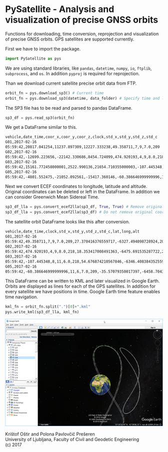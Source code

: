 # PySatellite - Analysis and visualization of precise GNSS orbits

Functions for downloading, time conversion, reprojection and visualization of precise GNSS orbits. GPS satellites are supported currently.

First we have to import the package.
```python
import PySatellite as pys
```

We are using standard libraries, like `pandas`, `datetime`, `numpy`, `io`, `ftplib`, `subprocess`, and `os`. In addition `pyproj` is required for reprojection.

Than we download current satellite precise orbit data from FTP.
```python
orbit_fn = pys.download_sp3() # Current time
orbit_fn = pys.download_sp3(datetime, data_folder) # Specify time and location
```

The SP3 file has to be read and parsed to pandas DataFrame.
```python
sp3_df = pys.read_sp3(orbit_fn)
```

We get a DataFrame similar to this.
```
vehicle,date_time,coor_x,coor_y,coor_z,clock,std_x,std_y,std_z,std_c
G01,2017-02-16 05:59:42,20817.041254,11237.897309,12227.333238,49.358711,7,9,7.0,209
G02,2017-02-16 05:59:42,-12699.223656,-22142.330686,8454.724099,474.920193,4,9,8.0,218
G03,2017-02-16 05:59:42,15161.772458000001,2522.990136,21654.710355000003,-107.445348,8,11,6.0,218
G05,2017-02-16 05:59:42,-4801.552475,-21052.092561,-15417.360146,-60.386646999999996,11,6,7.0,209
```

Next we convert ECEF coordinates to longitude, latitude and altitude. Original coordinates can be deleted or left in the DataFrame. In addition we can consider Greenwich Mean Sidereal Time.
```python
sp3_df_lla = pys.convert_ecef2lla(sp3_df, True, True) # Remove original coordinates, consider GMST
sp3_df_lla = pys.convert_ecef2lla(sp3_df) # Do not remove original coordinates, do not consider GMST, default
```

The satellite orbit DataFrame looks like this after conversion.
```
vehicle,date_time,clock,std_x,std_y,std_z,std_c,lat,long,alt
G01,2017-02-16 05:59:42,49.358711,7,9,7.0,209,27.370416376559717,-6327.494098728924,20256.18947880152
G02,2017-02-16 05:59:42,474.920193,4,9,8.0,218,18.353417008491363,-6475.691535287722,20513.295509668373
G03,2017-02-16 05:59:42,-107.445348,8,11,6.0,218,54.676874210567846,-6346.408384352559,20191.144848877248
G05,2017-02-16 05:59:42,-60.386646999999996,11,6,7.0,209,-35.57079350017397,-6458.704318969671,20160.960582937056
```

This DataFrame can be written to KML and later visualized in Google Earth. Orbits are displayed as lines for each of the GPS satellites. In addition for every satellite we have positions in time. Google Earth time feature enables time navigation.
```python
kml_fn = orbit_fn.split(".")[0]+".kml"
pys.write_kml(sp3_df_lla, kml_fn)
```

![Google Earth Orbits](Docs/ge_orbits.png)

Krištof Oštir and Polona Pavlovčič Prešeren  
University of Ljubljana, Faculty of Civil and Geodetic Engineering  
(c) 2017

